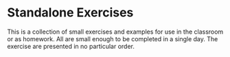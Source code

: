 # Standalone Exercises
This is a collection of small exercises and examples for use in the classroom or as homework. All are small enough to be completed in a single day. The exercise are presented in no particular order.
